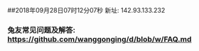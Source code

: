 ##2018年09月28日07时12分07秒 新址: 142.93.133.232
### 兔友常见问题及解答: https://github.com/wanggonging/d/blob/w/FAQ.md
